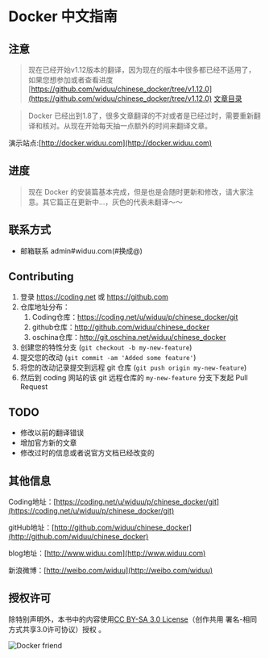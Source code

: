 Docker 中文指南
===


## 注意

> 现在已经开始v1.12版本的翻译，因为现在的版本中很多都已经不适用了，如果您想参加或者查看进度 [https://github.com/widuu/chinese_docker/tree/v1.12.0](https://github.com/widuu/chinese_docker/tree/v1.12.0)
[文章目录](./SUMMARY.md)


> Docker 已经出到1.8了，很多文章翻译的不对或者是已经过时，需要重新翻译和核对。从现在开始每天抽一点额外的时间来翻译文章。

演示站点:[http://docker.widuu.com](http://docker.widuu.com)

## 进度

>现在 Docker 的安装篇基本完成，但是也是会随时更新和修改，请大家注意。其它篇正在更新中...，灰色的代表未翻译～～

## 联系方式

- 邮箱联系  admin#widuu.com(#换成@)

## Contributing

1. 登录 <https://coding.net> 或 <https://github.com>
2. 仓库地址分布： 
	1. Coding仓库：<https://coding.net/u/widuu/p/chinese_docker/git> 
	1. github仓库：<http://github.com/widuu/chinese_docker>
	1. oschina仓库：<http://git.oschina.net/widuu/chinese_docker>
3. 创建您的特性分支 (`git checkout -b my-new-feature`)
4. 提交您的改动 (`git commit -am 'Added some feature'`)
5. 将您的改动记录提交到远程 git 仓库 (`git push origin my-new-feature`)
6. 然后到 coding 网站的该 git 远程仓库的 `my-new-feature` 分支下发起 Pull Request


## TODO

- 修改以前的翻译错误
- 增加官方新的文章
- 修改过时的信息或者说官方文档已经改变的

## 其他信息

Coding地址：[https://coding.net/u/widuu/p/chinese_docker/git](https://coding.net/u/widuu/p/chinese_docker/git)

gitHub地址：[http://github.com/widuu/chinese_docker](http://github.com/widuu/chinese_docker)

blog地址：[http://www.widuu.com](http://www.widuu.com)

新浪微博：[http://weibo.com/widuu](http://weibo.com/widuu)


## 授权许可

除特别声明外，本书中的内容使用[CC BY-SA 3.0 License](http://creativecommons.org/licenses/by-sa/3.0/)（创作共用 署名-相同方式共享3.0许可协议）授权 。

![Docker friend](./images/docker-friends.png)



